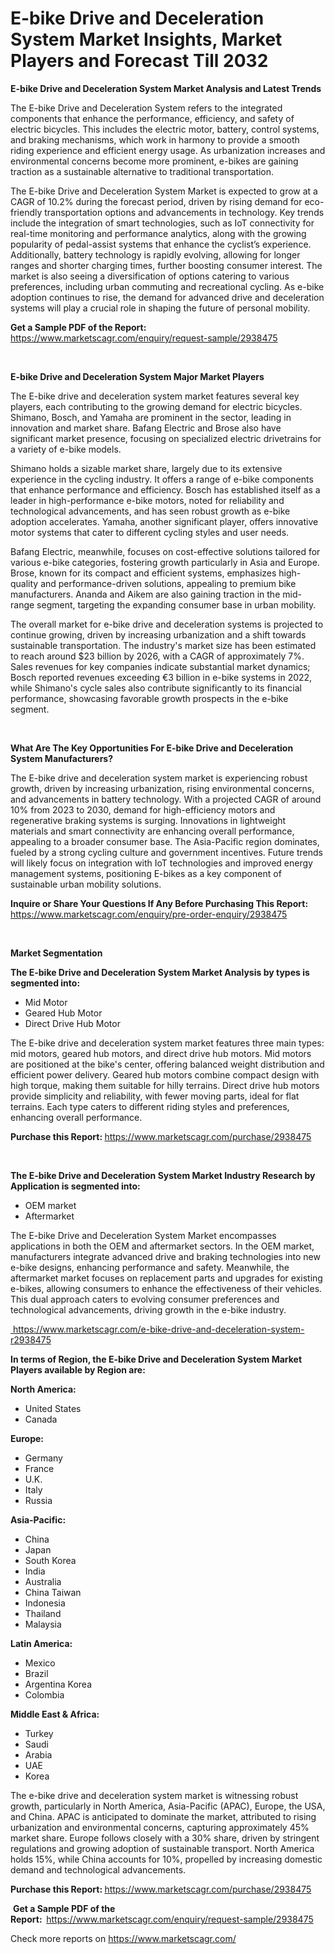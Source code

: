 <p><h1>E-bike Drive and Deceleration System Market Insights, Market Players and Forecast Till 2032</h1></p><p><strong>E-bike Drive and Deceleration System Market Analysis and Latest Trends</strong></p>
<p><p>The E-bike Drive and Deceleration System refers to the integrated components that enhance the performance, efficiency, and safety of electric bicycles. This includes the electric motor, battery, control systems, and braking mechanisms, which work in harmony to provide a smooth riding experience and efficient energy usage. As urbanization increases and environmental concerns become more prominent, e-bikes are gaining traction as a sustainable alternative to traditional transportation.</p><p>The E-bike Drive and Deceleration System Market is expected to grow at a CAGR of 10.2% during the forecast period, driven by rising demand for eco-friendly transportation options and advancements in technology. Key trends include the integration of smart technologies, such as IoT connectivity for real-time monitoring and performance analytics, along with the growing popularity of pedal-assist systems that enhance the cyclist’s experience. Additionally, battery technology is rapidly evolving, allowing for longer ranges and shorter charging times, further boosting consumer interest. The market is also seeing a diversification of options catering to various preferences, including urban commuting and recreational cycling. As e-bike adoption continues to rise, the demand for advanced drive and deceleration systems will play a crucial role in shaping the future of personal mobility.</p></p>
<p><strong>Get a Sample PDF of the Report:&nbsp;</strong> <a href="https://www.marketscagr.com/enquiry/request-sample/2938475?utm_campaign=3131&utm_medium=2&utm_source=Github&utm_content=ia&utm_term=15032025&utm_id=e-bike-drive-and-deceleration-system">https://www.marketscagr.com/enquiry/request-sample/2938475</a></p>
<p>&nbsp;</p>
<p><strong>E-bike Drive and Deceleration System Major Market Players</strong></p>
<p><p>The E-bike drive and deceleration system market features several key players, each contributing to the growing demand for electric bicycles. Shimano, Bosch, and Yamaha are prominent in the sector, leading in innovation and market share. Bafang Electric and Brose also have significant market presence, focusing on specialized electric drivetrains for a variety of e-bike models.</p><p>Shimano holds a sizable market share, largely due to its extensive experience in the cycling industry. It offers a range of e-bike components that enhance performance and efficiency. Bosch has established itself as a leader in high-performance e-bike motors, noted for reliability and technological advancements, and has seen robust growth as e-bike adoption accelerates. Yamaha, another significant player, offers innovative motor systems that cater to different cycling styles and user needs.</p><p>Bafang Electric, meanwhile, focuses on cost-effective solutions tailored for various e-bike categories, fostering growth particularly in Asia and Europe. Brose, known for its compact and efficient systems, emphasizes high-quality and performance-driven solutions, appealing to premium bike manufacturers. Ananda and Aikem are also gaining traction in the mid-range segment, targeting the expanding consumer base in urban mobility.</p><p>The overall market for e-bike drive and deceleration systems is projected to continue growing, driven by increasing urbanization and a shift towards sustainable transportation. The industry's market size has been estimated to reach around $23 billion by 2026, with a CAGR of approximately 7%. Sales revenues for key companies indicate substantial market dynamics; Bosch reported revenues exceeding €3 billion in e-bike systems in 2022, while Shimano's cycle sales also contribute significantly to its financial performance, showcasing favorable growth prospects in the e-bike segment.</p></p>
<p>&nbsp;</p>
<p><strong>What Are The Key Opportunities For E-bike Drive and Deceleration System Manufacturers?</strong></p>
<p><p>The E-bike drive and deceleration system market is experiencing robust growth, driven by increasing urbanization, rising environmental concerns, and advancements in battery technology. With a projected CAGR of around 10% from 2023 to 2030, demand for high-efficiency motors and regenerative braking systems is surging. Innovations in lightweight materials and smart connectivity are enhancing overall performance, appealing to a broader consumer base. The Asia-Pacific region dominates, fueled by a strong cycling culture and government incentives. Future trends will likely focus on integration with IoT technologies and improved energy management systems, positioning E-bikes as a key component of sustainable urban mobility solutions.</p></p>
<p><strong>Inquire or Share Your Questions If Any Before Purchasing This Report:</strong> <a href="https://www.marketscagr.com/enquiry/pre-order-enquiry/2938475?utm_campaign=3131&utm_medium=2&utm_source=Github&utm_content=ia&utm_term=15032025&utm_id=e-bike-drive-and-deceleration-system">https://www.marketscagr.com/enquiry/pre-order-enquiry/2938475</a></p>
<p>&nbsp;</p>
<p><strong>Market Segmentation</strong></p>
<p><strong>The E-bike Drive and Deceleration System Market Analysis by types is segmented into:</strong></p>
<p><ul><li>Mid Motor</li><li>Geared Hub Motor</li><li>Direct Drive Hub Motor</li></ul></p>
<p><p>The E-bike drive and deceleration system market features three main types: mid motors, geared hub motors, and direct drive hub motors. Mid motors are positioned at the bike's center, offering balanced weight distribution and efficient power delivery. Geared hub motors combine compact design with high torque, making them suitable for hilly terrains. Direct drive hub motors provide simplicity and reliability, with fewer moving parts, ideal for flat terrains. Each type caters to different riding styles and preferences, enhancing overall performance.</p></p>
<p><strong>Purchase this Report:&nbsp;</strong><a href="https://www.marketscagr.com/purchase/2938475?utm_campaign=3131&utm_medium=2&utm_source=Github&utm_content=ia&utm_term=15032025&utm_id=e-bike-drive-and-deceleration-system">https://www.marketscagr.com/purchase/2938475</a></p>
<p>&nbsp;</p>
<p><strong>The E-bike Drive and Deceleration System Market Industry Research by Application is segmented into:</strong></p>
<p><ul><li>OEM market</li><li>Aftermarket</li></ul></p>
<p><p>The E-bike Drive and Deceleration System Market encompasses applications in both the OEM and aftermarket sectors. In the OEM market, manufacturers integrate advanced drive and braking technologies into new e-bike designs, enhancing performance and safety. Meanwhile, the aftermarket market focuses on replacement parts and upgrades for existing e-bikes, allowing consumers to enhance the effectiveness of their vehicles. This dual approach caters to evolving consumer preferences and technological advancements, driving growth in the e-bike industry.</p></p>
<p><a href="https://www.marketscagr.com/e-bike-drive-and-deceleration-system-r2938475?utm_campaign=3131&utm_medium=2&utm_source=Github&utm_content=ia&utm_term=15032025&utm_id=e-bike-drive-and-deceleration-system">&nbsp;https://www.marketscagr.com/e-bike-drive-and-deceleration-system-r2938475</a></p>
<p><strong>In terms of Region, the E-bike Drive and Deceleration System Market Players available by Region are:</strong></p>
<p>
    <p> <strong> North America: </strong>
        <ul>
            <li>United States</li>
            <li>Canada</li>
        </ul>
        </p> 
    <p> <strong> Europe: </strong>
        <ul>
            <li>Germany</li>
            <li>France</li>
            <li>U.K.</li>
            <li>Italy</li>
            <li>Russia</li>
        </ul>
        </p> 
    <p> <strong> Asia-Pacific: </strong>
        <ul>
            <li>China</li>
            <li>Japan</li>
            <li>South Korea</li>
            <li>India</li>
            <li>Australia</li>
            <li>China Taiwan</li>
            <li>Indonesia</li>
            <li>Thailand</li>
            <li>Malaysia</li>
        </ul>
        </p> 
    <p> <strong> Latin America: </strong>
        <ul>
            <li>Mexico</li>
            <li>Brazil</li>
            <li>Argentina Korea</li>
            <li>Colombia</li>
        </ul>
        </p> 
    <p> <strong> Middle East & Africa: </strong>
        <ul>
            <li>Turkey</li>
            <li>Saudi</li>
            <li>Arabia</li>
            <li>UAE</li>
            <li>Korea</li>
        </ul>
    </p>
    </p>
<p><p>The e-bike drive and deceleration system market is witnessing robust growth, particularly in North America, Asia-Pacific (APAC), Europe, the USA, and China. APAC is anticipated to dominate the market, attributed to rising urbanization and environmental concerns, capturing approximately 45% market share. Europe follows closely with a 30% share, driven by stringent regulations and growing adoption of sustainable transport. North America holds 15%, while China accounts for 10%, propelled by increasing domestic demand and technological advancements.</p></p>
<p><strong>Purchase this Report: </strong><a href="https://www.marketscagr.com/purchase/2938475?utm_campaign=3131&utm_medium=2&utm_source=Github&utm_content=ia&utm_term=15032025&utm_id=e-bike-drive-and-deceleration-system">https://www.marketscagr.com/purchase/2938475</a></p>
<p>&nbsp;<strong>Get a Sample PDF of the Report:&nbsp;&nbsp;</strong><a href="https://www.marketscagr.com/enquiry/request-sample/2938475?utm_campaign=3131&utm_medium=2&utm_source=Github&utm_content=ia&utm_term=15032025&utm_id=e-bike-drive-and-deceleration-system">https://www.marketscagr.com/enquiry/request-sample/2938475</a></p>
<p><strong></strong></p>
<p>Check more reports on <a href="https://www.marketscagr.com/?utm_campaign=3131&utm_medium=2&utm_source=Github&utm_content=ia&utm_term=15032025&utm_id=e-bike-drive-and-deceleration-system">https://www.marketscagr.com/</a></p>